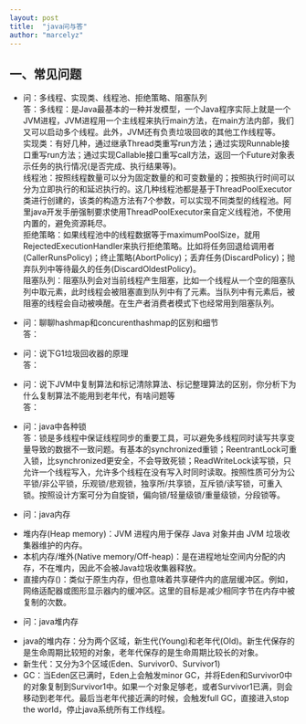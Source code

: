 ```yaml
---
layout: post
title:  "java问与答"
author: "marcelyz"
---
```


## 一、常见问题

- 问：多线程、实现类、线程池、拒绝策略、阻塞队列<br/>
答：多线程：是Java最基本的一种并发模型，一个Java程序实际上就是一个JVM进程，JVM进程用一个主线程来执行main方法，在main方法内部，我们又可以启动多个线程。此外，JVM还有负责垃圾回收的其他工作线程等。  
实现类：有好几种，通过继承Thread类重写run方法；通过实现Runnable接口重写run方法；通过实现Callable接口重写call方法，返回一个Future对象表示任务的执行情况(是否完成、执行结果等)。  
线程池：按照线程数量可以分为固定数量的和可变数量的；按照执行时间可以分为立即执行的和延迟执行的。这几种线程池都是基于ThreadPoolExecutor类进行创建的，该类的构造方法有7个参数，可以实现不同类型的线程池。阿里java开发手册强制要求使用ThreadPoolExecutor来自定义线程池，不使用内置的，避免资源耗尽。  
拒绝策略：如果线程池中的线程数据等于maximumPoolSize，就用RejectedExecutionHandler来执行拒绝策略。比如将任务回退给调用者(CallerRunsPolicy)；终止策略(AbortPolicy)；丢弃任务(DiscardPolicy)；抛弃队列中等待最久的任务(DiscardOldestPolicy)。  
阻塞队列：阻塞队列会对当前线程产生阻塞，比如一个线程从一个空的阻塞队列中取元素，此时线程会被阻塞直到队列中有了元素。当队列中有元素后，被阻塞的线程会自动被唤醒。在生产者消费者模式下也经常用到阻塞队列。  

- 问：聊聊hashmap和concurenthashmap的区别和细节<br/>
答：

- 问：说下G1垃圾回收器的原理<br/>
答：

- 问：说下JVM中复制算法和标记清除算法、标记整理算法的区别，你分析下为什么复制算法不能用到老年代，有啥问题等<br/>
答：

- 问：java中各种锁<br>
答：锁是多线程中保证线程同步的重要工具，可以避免多线程同时读写共享变量导致的数据不一致问题。有基本的synchronized重锁；ReentrantLock可重入锁，比synchronized更安全，不会导致死锁；ReadWriteLock读写锁，只允许一个线程写入，允许多个线程在没有写入时同时读取。按照性质可分为公平锁/非公平锁，乐观锁/悲观锁，独享所/共享锁，互斥锁/读写锁，可重入锁。按照设计方案可分为自旋锁，偏向锁/轻量级锁/重量级锁，分段锁等。

- 问：java内存<br>
* 堆内存(Heap memory)：JVM 进程内用于保存 Java 对象并由 JVM 垃圾收集器维护的内存。
* 本机内存/堆外(Native memory/Off-heap)：是在进程地址空间内分配的内存，不在堆内，因此不会被Java垃圾收集器释放。
* 直接内存()：类似于原生内存，但也意味着共享硬件内的底层缓冲区。例如，网络适配器或图形显示器内的缓冲区。这里的目标是减少相同字节在内存中被复制的次数。

- 问：java堆内存<br>
* java的堆内存：分为两个区域，新生代(Young)和老年代(Old)。新生代保存的是生命周期比较短的对象，老年代保存的是生命周期比较长的对象。
* 新生代：又分为3个区域(Eden、Survivor0、Survivor1)
* GC：当Eden区已满时，Eden上会触发minor GC，并将Eden和Survivor0中的对象复制到Survivor1中。如果一个对象足够老，或者Survivor1已满，则会移动到老年代。最后当老年代接近满的时候，会触发full GC，直接进入stop the world，停止java系统所有工作线程。